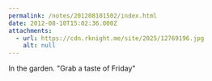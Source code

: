 ```yaml
---
permalink: /notes/201208101502/index.html
date: 2012-08-10T15:02:36.000Z
attachments:
  - url: https://cdn.rknight.me/site/2025/12769196.jpg
    alt: null
---
```


In the garden. "Grab a taste of Friday"
